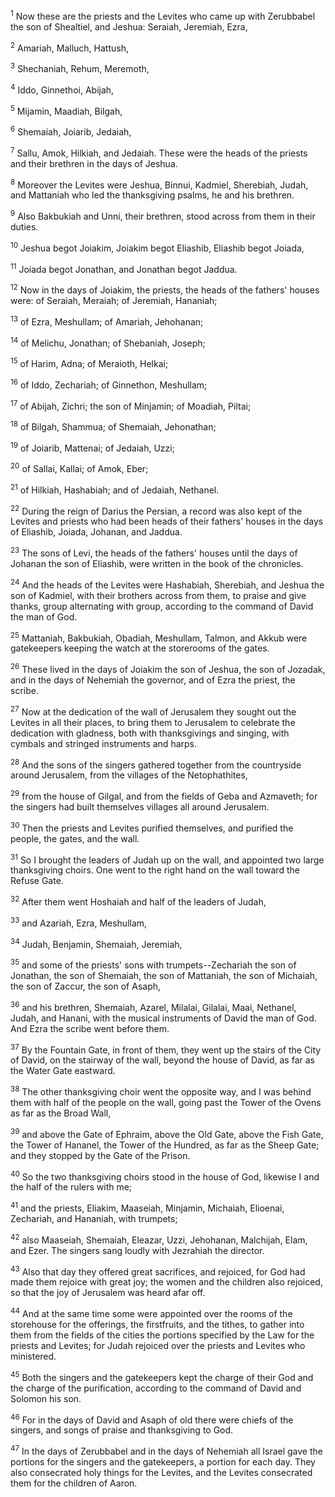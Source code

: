 <sup>1</sup> 
Now these are the priests and the Levites who came up with Zerubbabel the son of Shealtiel, and Jeshua: Seraiah, Jeremiah, Ezra, 

<sup>2</sup> 
Amariah, Malluch, Hattush, 

<sup>3</sup> 
Shechaniah, Rehum, Meremoth, 

<sup>4</sup> 
Iddo, Ginnethoi, Abijah, 

<sup>5</sup> 
Mijamin, Maadiah, Bilgah, 

<sup>6</sup> 
Shemaiah, Joiarib, Jedaiah, 

<sup>7</sup> 
Sallu, Amok, Hilkiah, and Jedaiah. These were the heads of the priests and their brethren in the days of Jeshua. 

<sup>8</sup> 
Moreover the Levites were Jeshua, Binnui, Kadmiel, Sherebiah, Judah, and Mattaniah who led the thanksgiving psalms, he and his brethren. 

<sup>9</sup> 
Also Bakbukiah and Unni, their brethren, stood across from them in their duties. 

<sup>10</sup> 
Jeshua begot Joiakim, Joiakim begot Eliashib, Eliashib begot Joiada, 

<sup>11</sup> 
Joiada begot Jonathan, and Jonathan begot Jaddua. 

<sup>12</sup> 
Now in the days of Joiakim, the priests, the heads of the fathers' houses were: of Seraiah, Meraiah; of Jeremiah, Hananiah; 

<sup>13</sup> 
of Ezra, Meshullam; of Amariah, Jehohanan; 

<sup>14</sup> 
of Melichu, Jonathan; of Shebaniah, Joseph; 

<sup>15</sup> 
of Harim, Adna; of Meraioth, Helkai; 

<sup>16</sup> 
of Iddo, Zechariah; of Ginnethon, Meshullam; 

<sup>17</sup> 
of Abijah, Zichri; the son of Minjamin; of Moadiah, Piltai; 

<sup>18</sup> 
of Bilgah, Shammua; of Shemaiah, Jehonathan; 

<sup>19</sup> 
of Joiarib, Mattenai; of Jedaiah, Uzzi; 

<sup>20</sup> 
of Sallai, Kallai; of Amok, Eber; 

<sup>21</sup> 
of Hilkiah, Hashabiah; and of Jedaiah, Nethanel. 

<sup>22</sup> 
During the reign of Darius the Persian, a record was also kept of the Levites and priests who had been heads of their fathers' houses in the days of Eliashib, Joiada, Johanan, and Jaddua. 

<sup>23</sup> 
The sons of Levi, the heads of the fathers' houses until the days of Johanan the son of Eliashib, were written in the book of the chronicles. 

<sup>24</sup> 
And the heads of the Levites were Hashabiah, Sherebiah, and Jeshua the son of Kadmiel, with their brothers across from them, to praise and give thanks, group alternating with group, according to the command of David the man of God. 

<sup>25</sup> 
Mattaniah, Bakbukiah, Obadiah, Meshullam, Talmon, and Akkub were gatekeepers keeping the watch at the storerooms of the gates. 

<sup>26</sup> 
These lived in the days of Joiakim the son of Jeshua, the son of Jozadak, and in the days of Nehemiah the governor, and of Ezra the priest, the scribe.

<sup>27</sup> 
Now at the dedication of the wall of Jerusalem they sought out the Levites in all their places, to bring them to Jerusalem to celebrate the dedication with gladness, both with thanksgivings and singing, with cymbals and stringed instruments and harps. 

<sup>28</sup> 
And the sons of the singers gathered together from the countryside around Jerusalem, from the villages of the Netophathites, 

<sup>29</sup> 
from the house of Gilgal, and from the fields of Geba and Azmaveth; for the singers had built themselves villages all around Jerusalem. 

<sup>30</sup> 
Then the priests and Levites purified themselves, and purified the people, the gates, and the wall. 

<sup>31</sup> 
So I brought the leaders of Judah up on the wall, and appointed two large thanksgiving choirs. One went to the right hand on the wall toward the Refuse Gate. 

<sup>32</sup> 
After them went Hoshaiah and half of the leaders of Judah, 

<sup>33</sup> 
and Azariah, Ezra, Meshullam, 

<sup>34</sup> 
Judah, Benjamin, Shemaiah, Jeremiah, 

<sup>35</sup> 
and some of the priests' sons with trumpets--Zechariah the son of Jonathan, the son of Shemaiah, the son of Mattaniah, the son of Michaiah, the son of Zaccur, the son of Asaph, 

<sup>36</sup> 
and his brethren, Shemaiah, Azarel, Milalai, Gilalai, Maai, Nethanel, Judah, and Hanani, with the musical instruments of David the man of God. And Ezra the scribe went before them. 

<sup>37</sup> 
By the Fountain Gate, in front of them, they went up the stairs of the City of David, on the stairway of the wall, beyond the house of David, as far as the Water Gate eastward. 

<sup>38</sup> 
The other thanksgiving choir went the opposite way, and I was behind them with half of the people on the wall, going past the Tower of the Ovens as far as the Broad Wall, 

<sup>39</sup> 
and above the Gate of Ephraim, above the Old Gate, above the Fish Gate, the Tower of Hananel, the Tower of the Hundred, as far as the Sheep Gate; and they stopped by the Gate of the Prison. 

<sup>40</sup> 
So the two thanksgiving choirs stood in the house of God, likewise I and the half of the rulers with me; 

<sup>41</sup> 
and the priests, Eliakim, Maaseiah, Minjamin, Michaiah, Elioenai, Zechariah, and Hananiah, with trumpets; 

<sup>42</sup> 
also Maaseiah, Shemaiah, Eleazar, Uzzi, Jehohanan, Malchijah, Elam, and Ezer. The singers sang loudly with Jezrahiah the director. 

<sup>43</sup> 
Also that day they offered great sacrifices, and rejoiced, for God had made them rejoice with great joy; the women and the children also rejoiced, so that the joy of Jerusalem was heard afar off.

<sup>44</sup> 
And at the same time some were appointed over the rooms of the storehouse for the offerings, the firstfruits, and the tithes, to gather into them from the fields of the cities the portions specified by the Law for the priests and Levites; for Judah rejoiced over the priests and Levites who ministered. 

<sup>45</sup> 
Both the singers and the gatekeepers kept the charge of their God and the charge of the purification, according to the command of David and Solomon his son. 

<sup>46</sup> 
For in the days of David and Asaph of old there were chiefs of the singers, and songs of praise and thanksgiving to God. 

<sup>47</sup> 
In the days of Zerubbabel and in the days of Nehemiah all Israel gave the portions for the singers and the gatekeepers, a portion for each day. They also consecrated holy things for the Levites, and the Levites consecrated them for the children of Aaron.